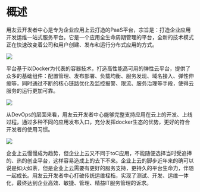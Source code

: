 # 概述

用友云开发者中心是专为企业应用上云打造的PaaS平台，宗旨是：打造企业应用开发运维一站式服务平台。它是一个应用全生命周期管理的平台，全新的技术模式正在快速改变着公司和用户创建、发布和运行分布式应用的方式。

![](kaifazhezhongxin-1.png)

平台基于以Docker为代表的容器技术，打造高性能高可用的弹性云平台，提供了众多的基础组件：配置管理、发布部署、负载均衡、服务发现、域名接入、弹性伸缩等，同时通过不断的核心链路优化及监控报警、限流、服务治理等手段，使得云服务的运行更加可靠。

![](kaifazhezhongxin-2.png)

从DevOps的层面来看，用友云开发者中心能够完整支持应用在云上的开发、上线过程，通过多种不同的应用发布入口，充分发挥docker生态的优势，更好的符合开发者的使用习惯。

![](kaifazhezhongxin-3.png)

企业上云慢慢成为趋势，但企业上云又不同于toC应用，不能随便选择当时受追捧的、热的创业平台，这样容易造成上的去下不来。企业上云的脚步近年来的确可以说是如火如荼，但是企业上云需要有更好的服务支持，更持久的平台生命力，伴随一起成长。用友云开发者中心打破传统运维桎梏，实现了测试、开发、运维一体化，最终达到企业高效、敏捷、管理、精益IT服务管理的诉求。

